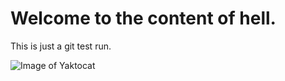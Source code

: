 # Welcome to the content of hell.
This is just a git test run.

![Image of Yaktocat](https://www.google.com/url?sa=i&url=https%3A%2F%2Fwww.pinterest.com%2Fmichaelsaviour2017%2Fmonkey-dance%2F&psig=AOvVaw3u3zAIuhKBtAV5kNgqPHhm&ust=1745154090453000&source=images&cd=vfe&opi=89978449&ved=0CBQQjRxqFwoTCKC0i9-T5IwDFQAAAAAdAAAAABAE)
